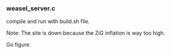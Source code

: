 ### weasel_server.c

compile and run with build.sh file. 

Note: The site is down because the ZiG inflation is way too high. 

Go figure. 

